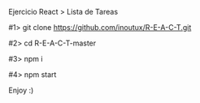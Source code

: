 
Ejercicio React > Lista de Tareas

#1> git clone https://github.com/inoutux/R-E-A-C-T.git

#2> cd R-E-A-C-T-master

#3> npm i

#4> npm start

Enjoy :)
